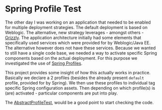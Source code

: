 # Spring Profile Test

The other day I was working on an application that needed to be enabled for multiple deployment strategies. The default deployment is based on Weblogic. The alternative, new strategy leverages - amongst others - [Grizzly](https://javaee.github.io/grizzly/). The application architecture initially had some elements that specifically used services which were provided for by Weblogic/Java EE. The alternative however does not have these services. Because we wanted to still have a single code base, we needed a way to activate specific Spring components based on the actual deployment. For this purpose we investigated the use of [Spring Profiles](https://docs.spring.io/spring-framework/docs/current/javadoc-api/org/springframework/context/annotation/Profile.html).

This project provides some insight of how this actually works in practice. Basically we declare a 2 profiles (besides the already present `default` profile, provided for by Spring). We then use these profiles to individual tag specific Spring configuration assets. Then depending on which profile(s) is (are) activated - particular components are put into play.

The [AbstractProfileTest](src/test/java/AbstractProfileTest.java), would be a good point to start checking the code.
